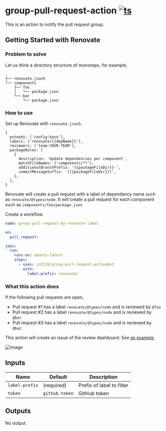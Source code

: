 # group-pull-request-action [![ts](https://github.com/int128/group-pull-request-action/actions/workflows/ts.yaml/badge.svg)](https://github.com/int128/group-pull-request-action/actions/workflows/ts.yaml)

This is an action to notify the pull request group.

## Getting Started with Renovate

### Problem to solve

Let us think a directory structure of monorepo, for example,

```
.
├── renovate.json5
└── components
    ├── foo
    │   └── package.json
    └── bar
        └── package.json
```

### How to use

Set up Renovate with `renovate.json5`.

```json5
{
  extends: ['config:base'],
  labels: ['renovate/{{depName}}'],
  reviewers: ['team:YOUR-TEAM'],
  packageRules: [
    {
      description: 'Update dependencies per component',
      matchFileNames: ['components/**'],
      additionalBranchPrefix: '{{packageFileDir}}-',
      commitMessageSuffix: '({{packageFileDir}})',
    },
  ],
}
```

Renovate will create a pull request with a label of dependency name such as `renovate/@types/node`.
It will create a pull request for each component such as `components/foo/package.json`.

Create a workflow.

```yaml
name: group-pull-request-by-renovate-label

on:
  pull_request:

jobs:
  run:
    runs-on: ubuntu-latest
    steps:
      - uses: int128/group-pull-request-action@v2
        with:
          label-prefix: renovate/
```

### What this action does

If the following pull requests are open,

- Pull request #1 has a label `renovate/@types/node` and is reviewed by `@foo`
- Pull request #2 has a label `renovate/@types/node` and is reviewed by `@bar`
- Pull request #3 has a label `renovate/@types/node` and is reviewed by `@baz`

This action will create an issue of the review dashboard.
See [an example](https://github.com/int128/group-pull-request-action/issues/9).

![image](https://user-images.githubusercontent.com/321266/148638925-a9fc4109-6511-4baa-9304-777758efea96.png)

## Inputs

| Name           | Default        | Description               |
| -------------- | -------------- | ------------------------- |
| `label-prefix` | (required)     | Prefix of label to filter |
| `token`        | `github.token` | GitHub token              |

## Outputs

No output.
